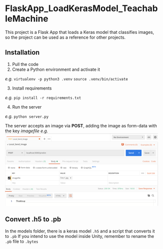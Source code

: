 # FlaskApp_LoadKerasModel_TeachableMachine
This project is a Flask App that loads a Keras model that classifies images, so the project can be used as a reference for other projects.

## Installation
1. Pull the code
2. Create a Python environment and activate it

*e.g.* 
`virtualenv -p python3 .venv`
`source .venv/bin/activate`

3. Install requirements

*e.g.*
`pip install -r requirements.txt`

4. Run the server

*e.g.*
`python server.py`

The server accepts an image via **POST**, adding the image as form-data with the key *imagefile*
*e.g.*
![Demo with Postman](images/postman_demo.png)


## Convert .h5 to .pb
In the models folder, there is a keras model `.h5` and a script that converts it to `.pb`
If you intend to use the model inside Unity, remember to rename the `.pb` file to `.bytes`

